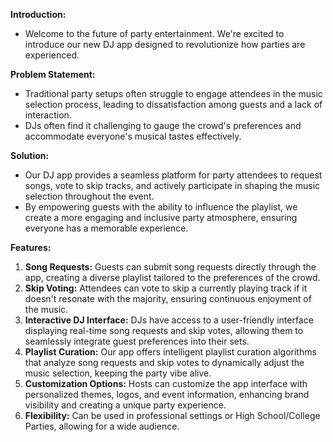 **Introduction:**
- Welcome to the future of party entertainment. We're excited to introduce our new DJ app designed to revolutionize how parties are experienced.

**Problem Statement:**
- Traditional party setups often struggle to engage attendees in the music selection process, leading to dissatisfaction among guests and a lack of interaction.
- DJs often find it challenging to gauge the crowd's preferences and accommodate everyone's musical tastes effectively.


**Solution:**
- Our DJ app provides a seamless platform for party attendees to request songs, vote to skip tracks, and actively participate in shaping the music selection throughout the event.
- By empowering guests with the ability to influence the playlist, we create a more engaging and inclusive party atmosphere, ensuring everyone has a memorable experience.

**Features:**
1. **Song Requests:** Guests can submit song requests directly through the app, creating a diverse playlist tailored to the preferences of the crowd.
2. **Skip Voting:** Attendees can vote to skip a currently playing track if it doesn't resonate with the majority, ensuring continuous enjoyment of the music.
3. **Interactive DJ Interface:** DJs have access to a user-friendly interface displaying real-time song requests and skip votes, allowing them to seamlessly integrate guest preferences into their sets.
4. **Playlist Curation:** Our app offers intelligent playlist curation algorithms that analyze song requests and skip votes to dynamically adjust the music selection, keeping the party vibe alive.
5. **Customization Options:** Hosts can customize the app interface with personalized themes, logos, and event information, enhancing brand visibility and creating a unique party experience.
6. **Flexibility:** Can be used in professional settings or High School/College Parties, allowing for a wide audience.

